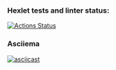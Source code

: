 ### Hexlet tests and linter status:
[![Actions Status](https://github.com/Puhovon/frontend-project-46/workflows/hexlet-check/badge.svg)](https://github.com/Puhovon/frontend-project-46/actions)

### Asciiema
[![asciicast](https://asciinema.org/a/DObOwValJgSYFzgZxIQWi11Dz.svg)](https://asciinema.org/a/DObOwValJgSYFzgZxIQWi11Dz)
